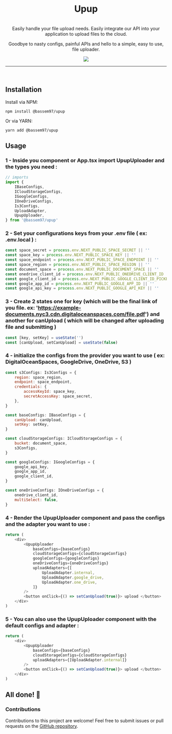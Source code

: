 <h1 align="center">
   Upup
</h1>

<br/>

<div align="center">
  Easily handle your file upload needs. Easily integrate our API into your application to upload files to the cloud.

Goodbye to nasty configs, painful APIs and hello to a simple, easy to use, file uploader.

</div>

<p align="center">
  <a href="https://github.com/uNotesOfficial/upup">
    <img src="https://img.shields.io/badge/gzipped-206kb-4ba0f6" />
  </a>

<hr/>
<br />

## Installation

Install via NPM:

```shell
npm install @bassem97/upup
```

Or via YARN:

```shell
yarn add @bassem97/upup
```

## Usage

### 1 - Inside you component or App.tsx import UpupUploader and the types you need :

```javascript
// imports
import {
    IBaseConfigs,
    ICloudStorageConfigs,
    IGoogleConfigs,
    IOneDriveConfigs,
    Is3Configs,
    UploadAdapter,
    UpupUploader,
} from '@bassem97/upup'
```

### 2 - Set your configurations keys from your .env file ( ex: .env.local ) :

```javascript
const space_secret = process.env.NEXT_PUBLIC_SPACE_SECRET || ''
const space_key = process.env.NEXT_PUBLIC_SPACE_KEY || ''
const space_endpoint = process.env.NEXT_PUBLIC_SPACE_ENDPOINT || ''
const space_region = process.env.NEXT_PUBLIC_SPACE_REGION || ''
const document_space = process.env.NEXT_PUBLIC_DOCUMENT_SPACE || ''
const onedrive_client_id = process.env.NEXT_PUBLIC_ONEDRIVE_CLIENT_ID || ''
const google_client_id = process.env.NEXT_PUBLIC_GOOGLE_CLIENT_ID_PICKER || ''
const google_app_id = process.env.NEXT_PUBLIC_GOOGLE_APP_ID || ''
const google_api_key = process.env.NEXT_PUBLIC_GOOGLE_API_KEY || ''
```

### 3 - Create 2 states one for key (which will be the final link of you file. ex: 'https://example-documents.nyc3.cdn.digitaloceanspaces.com/file.pdf') and another for canUpload ( which will be changed after uploading file and submitting )

```javascript
const [key, setKey] = useState('')
const [canUpload, setCanUpload] = useState(false)
```

### 4 - initialize the configs from the provider you want to use ( ex: DigitalOceanSpaces, GoogleDrive, OneDrive, S3 )

```javascript
const s3Configs: Is3Configs = {
    region: space_region,
    endpoint: space_endpoint,
    credentials: {
        accessKeyId: space_key,
        secretAccessKey: space_secret,
    },
}

const baseConfigs: IBaseConfigs = {
    canUpload: canUpload,
    setKey: setKey,
}

const cloudStorageConfigs: ICloudStorageConfigs = {
    bucket: document_space,
    s3Configs,
}

const googleConfigs: IGoogleConfigs = {
    google_api_key,
    google_app_id,
    google_client_id,
}

const oneDriveConfigs: IOneDriveConfigs = {
    onedrive_client_id,
    multiSelect: false,
}
```

### 4 - Render the UpupUploader component and pass the configs and the adapter you want to use :

```javascript
return (
    <div>
        <UpupUploader
            baseConfigs={baseConfigs}
            cloudStorageConfigs={cloudStorageConfigs}
            googleConfigs={googleConfigs}
            oneDriveConfigs={oneDriveConfigs}
            uploadAdapters={[
                UploadAdapter.internal,
                UploadAdapter.google_drive,
                UploadAdapter.one_drive,
            ]}
        />
        <button onClick={() => setCanUpload(true)}> upload </button>
    </div>
)
```

### 5 - You can also use the UpupUploader component with the default configs and adapter :

```javascript
return (
    <div>
        <UpupUploader
            baseConfigs={baseConfigs}
            cloudStorageConfigs={cloudStorageConfigs}
            uploadAdapters={[UploadAdapter.internal]}
        />
        <button onClick={() => setCanUpload(true)}> upload </button>
    </div>
)
```

## All done! 🎉

### Contributions

Contributions to this project are welcome! Feel free to submit issues or pull requests on the [GitHub repository](https://github.com/uNotesOfficial/upup.git).
